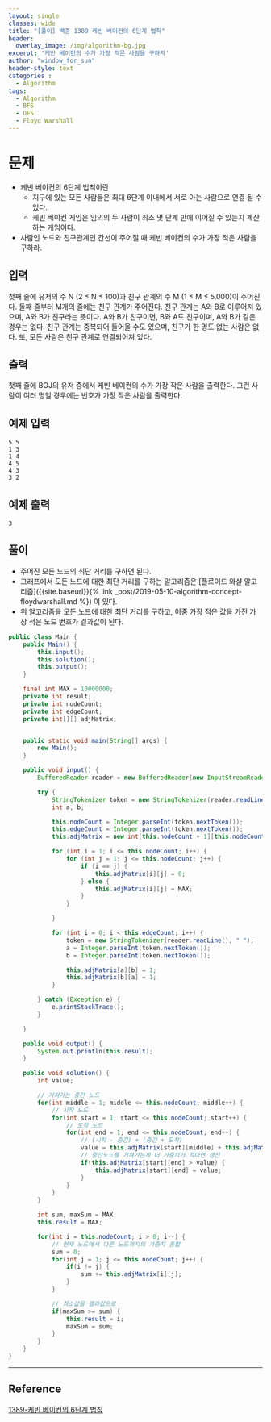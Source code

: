 ```yaml
--- 
layout: single
classes: wide
title: "[풀이] 백준 1389 케빈 베이컨의 6단계 법칙"
header:
  overlay_image: /img/algorithm-bg.jpg
excerpt: '케빈 베이턴의 수가 가장 적은 사람을 구하자'
author: "window_for_sun"
header-style: text
categories :
  - Algorithm
tags:
  - Algorithm
  - BFS
  - DFS
  - Floyd Warshall
---  
```


# 문제
- 케빈 베이컨의 6단계 법칙이란
	- 지구에 있는 모든 사람들은 최대 6단계 이내에서 서로 아는 사람으로 연결 될 수 있다.
	- 케빈 베이컨 게임은 임의의 두 사람이 최소 몇 단계 만에 이어질 수 있는지 계산하는 게임이다.
- 사람인 노드와 친구관계인 간선이 주어질 때 케빈 베이컨의 수가 가장 적은 사람을 구하라.

## 입력
첫째 줄에 유저의 수 N (2 ≤ N ≤ 100)과 친구 관계의 수 M (1 ≤ M ≤ 5,000)이 주어진다. 둘째 줄부터 M개의 줄에는 친구 관계가 주어진다. 친구 관계는 A와 B로 이루어져 있으며, A와 B가 친구라는 뜻이다. A와 B가 친구이면, B와 A도 친구이며, A와 B가 같은 경우는 없다. 친구 관계는 중복되어 들어올 수도 있으며, 친구가 한 명도 없는 사람은 없다. 또, 모든 사람은 친구 관계로 연결되어져 있다.

## 출력
첫째 줄에 BOJ의 유저 중에서 케빈 베이컨의 수가 가장 작은 사람을 출력한다. 그런 사람이 여러 명일 경우에는 번호가 가장 작은 사람을 출력한다.

## 예제 입력

```
5 5
1 3
1 4
4 5
4 3
3 2
```  

## 예제 출력

```
3
```  

## 풀이
- 주어진 모든 노드의 최단 거리를 구하면 된다.
- 그래프에서 모든 노드에 대한 최단 거리를 구하는 알고리즘은 [플로이드 와샬 알고리즘]({{site.baseurl}}{% link _post/2019-05-10-algorithm-concept-floydwarshall.md %}) 이 있다.
- 위 알고리즘을 모든 노드에 대한 최단 거리를 구하고, 이중 가장 적은 값을 가진 가장 적은 노드 번호가 결과값이 된다.

```java
public class Main {
    public Main() {
        this.input();
        this.solution();
        this.output();
    }

    final int MAX = 10000000;
    private int result;
    private int nodeCount;
    private int edgeCount;
    private int[][] adjMatrix;


    public static void main(String[] args) {
        new Main();
    }

    public void input() {
        BufferedReader reader = new BufferedReader(new InputStreamReader(System.in));

        try {
            StringTokenizer token = new StringTokenizer(reader.readLine(), " ");
            int a, b;

            this.nodeCount = Integer.parseInt(token.nextToken());
            this.edgeCount = Integer.parseInt(token.nextToken());
            this.adjMatrix = new int[this.nodeCount + 1][this.nodeCount + 1];

            for (int i = 1; i <= this.nodeCount; i++) {
                for (int j = 1; j <= this.nodeCount; j++) {
                    if (i == j) {
                        this.adjMatrix[i][j] = 0;
                    } else {
                        this.adjMatrix[i][j] = MAX;
                    }
                }

            }

            for (int i = 0; i < this.edgeCount; i++) {
                token = new StringTokenizer(reader.readLine(), " ");
                a = Integer.parseInt(token.nextToken());
                b = Integer.parseInt(token.nextToken());

                this.adjMatrix[a][b] = 1;
                this.adjMatrix[b][a] = 1;
            }

        } catch (Exception e) {
            e.printStackTrace();
        }

    }

    public void output() {
        System.out.println(this.result);
    }

    public void solution() {
        int value;

        // 거쳐가는 중간 노드
        for(int middle = 1; middle <= this.nodeCount; middle++) {
            // 시작 노드
            for(int start = 1; start <= this.nodeCount; start++) {
                // 도착 노드
                for(int end = 1; end <= this.nodeCount; end++) {
                    // (시작 - 중간) + (중간 + 도착)
                    value = this.adjMatrix[start][middle] + this.adjMatrix[middle][end];
                    // 중간노드를 거쳐가는게 더 가중치가 적다면 갱신
                    if(this.adjMatrix[start][end] > value) {
                        this.adjMatrix[start][end] = value;
                    }
                }
            }
        }

        int sum, maxSum = MAX;
        this.result = MAX;

        for(int i = this.nodeCount; i > 0; i--) {
            // 현재 노드에서 다른 노드까지의 가중치 총합
            sum = 0;
            for(int j = 1; j <= this.nodeCount; j++) {
                if(i != j) {
                    sum += this.adjMatrix[i][j];
                }
            }

            // 최소값을 결과값으로
            if(maxSum >= sum) {
                this.result = i;
                maxSum = sum;
            }
        }
    }
}
```  

---
## Reference
[1389-케빈 베이컨의 6단계 법칙](https://www.acmicpc.net/problem/1389)  
